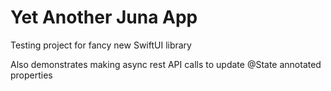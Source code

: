# Yet Another Juna App
Testing project for fancy new SwiftUI library

Also demonstrates making async rest API calls to update @State annotated properties
